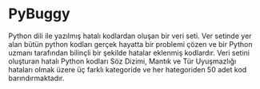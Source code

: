 # PyBuggy
Python dili ile yazılmış hatalı kodlardan oluşan bir veri seti. Ver setinde yer alan bütün python kodları gerçek hayatta bir problemi çözen ve bir Python uzmanı tarafından bilinçli bir şekilde hatalar eklenmiş kodlardır. Veri setini oluşturan hatalı Python kodları Söz Dizimi, Mantık ve Tür Uyuşmazlığı hataları olmak üzere üç farklı kategoride ve her hategoriden 50 adet kod barındırmaktadır.
